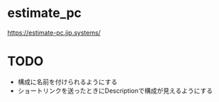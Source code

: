 # estimate_pc
https://estimate-pc.jip.systems/

# TODO
- 構成に名前を付けられるようにする
- ショートリンクを送ったときにDescriptionで構成が見えるようにする
